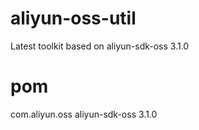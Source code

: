 # aliyun-oss-util
Latest toolkit based on aliyun-sdk-oss 3.1.0

# pom
<!-- https://mvnrepository.com/artifact/com.aliyun.oss/aliyun-sdk-oss -->
<dependency>
    <groupId>com.aliyun.oss</groupId>
    <artifactId>aliyun-sdk-oss</artifactId>
    <version>3.1.0</version>
</dependency>
